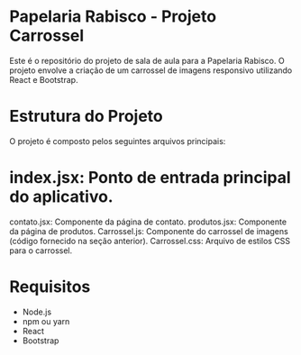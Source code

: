 # Papelaria Rabisco - Projeto Carrossel
Este é o repositório do projeto de sala de aula para a Papelaria Rabisco. O projeto envolve a criação de um carrossel de imagens responsivo utilizando React e Bootstrap.

# Estrutura do Projeto
O projeto é composto pelos seguintes arquivos principais:

# index.jsx: Ponto de entrada principal do aplicativo.
contato.jsx: Componente da página de contato.
produtos.jsx: Componente da página de produtos.
Carrossel.js: Componente do carrossel de imagens (código fornecido na seção anterior).
Carrossel.css: Arquivo de estilos CSS para o carrossel.
# Requisitos
- Node.js
- npm ou yarn
- React
- Bootstrap
